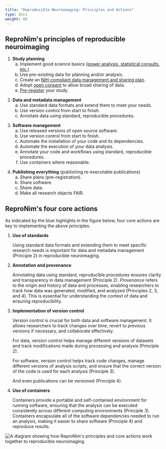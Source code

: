 ```yaml
---
title: "Reproducible Neuroimaging: Principles and Actions"
type: docs
weight: 80
---
```


## ReproNim's principles of reproducible neuroimaging

<!--
The style section will cause the sub-lists to be labeled with lowercase
letters.

Use care when modifying the principles since there are hard coded
references to them (by NUMBER.LETTER) on other pages.
-->

<style>
    ol ol li { list-style-type: lower-alpha; }
</style>

<!-- proposed abbreviated principles are in comments (like this one) -->

<!-- 1: Study planning -->
1. **Study planning**
    <!-- 1a: Implement good science -->
    1. Implement good science basics ([power analysis, statistical consults, etc.](https://www.repronim.org/module-stats/)).
    <!-- 1b: Use pre-existing data -->
    2. Use pre-existing data for planning and/or analysis.
    <!-- 1c: Create a DSMP -->
    3. Create an [NIH-compliant data management and sharing plan](https://sharing.nih.gov/data-management-and-sharing-policy/planning-and-budgeting-for-data-management-and-sharing/writing-a-data-management-and-sharing-plan#after).
    <!-- 1d: Adopt open consent -->
    4. Adopt [open consent](https://open-brain-consent.readthedocs.io/en/stable/) to allow broad sharing of data.
    <!-- 1e: Pre-register your study -->
    5. [Pre-register](https://www.cos.io/initiatives/prereg) your study.

<!-- 2: Data and metadata management -->
2.  **Data and metadata management**
    <!-- 2a: Use standard data formats -->
    1. Use standard data formats and extend them to meet your needs.
    <!-- 2b: Use data version control -->
    2. Use version control from start to finish.
    <!-- 2c: Annotate data -->
    3. Annotate data using standard, reproducible procedures.

<!-- 3: Software management -->
3.  **Software management**
    <!-- 3a: Use released open source software -->
    1. Use released versions of open source software.
    <!-- 3b: Use software version control -->
    2. Use version control from start to finish.
    <!-- 3c: Automate software installation -->
    3. Automate the installation of your code and its dependencies.
    <!-- 3d: Automate data analysis execution -->
    4. Automate the execution of your data analysis.
    <!-- 3e: Annotate code -->
    5. Annotate your code and workflows using standard, reproducible procedures.
    <!-- 3f: Use containers -->
    6. Use containers where reasonable.

<!-- 4: Publishing everything -->
4.  **Publishing everything** (publishing re-executable publications)
    <!-- 4a: Share research plans -->
    1. Share plans (pre-registration).
    <!-- 4b: Share software -->
    2. Share software.
    <!-- 4c: Share data -->
    3. Share data.
    <!-- 4d: Make all research objects FAIR -->
    4. Make all research objects FAIR.

## ReproNim's four core actions

As indicated by the blue highlights in the figure below, four core actions are key to implementing the above principles.

1. **Use of standards**

    Using standard data formats and extending them to meet specific research needs is important for data and metadata management (Principle 2) in reproducible neuroimaging.

2. **Annotation and provenance**

   Annotating data using standard, reproducible procedures ensures clarity and transparency in data management (Principle 2). _Provenance_ refers to the origin and history of data and processes, enabling researchers to track how data was generated, modified, and analyzed (Principles 2, 3, and 4). This is essential for understanding the context of data and ensuring reproducibility.

3. **Implementation of version control**

   Version control is crucial for both data and software management. It allows researchers to track changes over time, revert to previous versions if necessary, and collaborate effectively.

   For data, version control helps manage different versions of datasets and track modifications made during processing and analysis (Principle 2).

   For software, version control helps track code changes, manage different versions of analysis scripts, and ensure that the correct version of the code is used for each analysis (Principle 3).

   And even publications can be versioned (Principle 4).

4. **Use of containers**

   Containers provide a portable and self-contained environment for running software, ensuring that the analysis can be executed consistently across different computing environments (Principle 3). Containers encapsulate all of the software dependencies needed to run an analysis, making it easier to share software (Principle 4) and reproduce results.

![A diagram showing how ReproNim's principles and core actions work together to reproducible neuroimaging.](/images/principles-of-neuroimaging.jpg)
